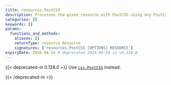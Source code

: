 ```yaml
---
title: resources.PostCSS
description: Processes the given resource with PostCSS using any PostCSS plugin.
categories: []
keywords: []
params:
  functions_and_methods:
    aliases: []
    returnType: resource.Resource
    signatures: ['resources.PostCSS [OPTIONS] RESOURCE']
expiryDate: 2026-06-24 # deprecated 2024-06-24 in v0.128.0
---
```


{{< deprecated-in 0.128.0 >}}
Use [`css.PostCSS`] instead.

[`css.PostCSS`]: /functions/css/postcss/
{{< /deprecated-in >}}
